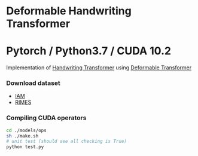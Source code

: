# Deformable Handwriting Transformer 
# Pytorch / Python3.7 / CUDA 10.2

Implementation of [Handwriting Transformer](https://arxiv.org/pdf/2104.03964.pdf) using [Deformable Transformer](https://arxiv.org/pdf/2010.04159.pdf)

### Download dataset
* [IAM](https://drive.google.com/file/d/1-aMqoCeq-sEfydBJd64VeBMuGnHKtKvp/view?usp=sharing)
* [RIMES](https://drive.google.com/file/d/13Zf7tsXSILDQ2el7wBY1jelRQiK_z-Ju/view?usp=sharing)

### Compiling CUDA operators
```bash
cd ./models/ops
sh ./make.sh
# unit test (should see all checking is True)
python test.py
```
